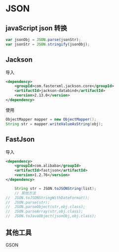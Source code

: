 # JSON

## javaScript json 转换

```javascript
var jsonObj = JSON.parse(jsonStr);
var jsonStr = JSON.stringify(jsonObj);
```

## Jackson
导入

```xml
<dependency>
    <groupId>com.fasterxml.jackson.core</groupId>
    <artifactId>jackson-databind</artifactId>
    <version>2.13.0</version>
</dependency>
```

使用
```java
ObjectMapper mapper = new ObjectMapper();
String str = mapper.writeValueAsString(obj);
```

## FastJson
导入

```xml
<dependency>
    <groupId>com.alibaba</groupId>
    <artifactId>fastjson</artifactId>
    <version>1.2.76</version>
</dependency>
```

```java
    String str = JSON.toJSONString(list);
    // 其他方法
//  JSON.toJSONStringWithDateFormat();
//  JSON.parse(str);
//  JSON.parseObject(str,obj.class);
//  JSON.parseArray(str,obj.class);
//  JSON.toJavaObject(jsonObj,obj.class);
```

## 其他工具

GSON